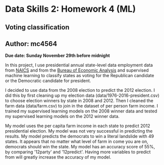 # Data Skills 2: Homework 4 (ML)
## Voting classification
## Author: mc4564
__Due date: Sunday November 29th before midnight__


In this project, I use presidential annual state-level data employment data from [NAICS](https://www.naics.com/search/) and from the [Bureau of Economic Analysis](https://apps.bea.gov/iTable/iTable.cfm?reqid=70&step=1&isuri=1) and supervised machine learning to classify states as voting for the Republican candidate or the Democratic candidate for president.

I decided to use data from the 2008 election to predict the 2012 election. I did this by first cleaning up my election data (data/1976-2016-president.csv) to choose election winners by state in 2008 and 2012. Then I cleaned the farm data (data/farm.csv) to join in the dataset of per person farm income. I trained my supervised learning models on the 2008 winner data and tested my supervised learning models on the 2012 winner data.

My model uses the per capita farm income in each state to predict 2012 presidential election.
My model was not very successful in predicting the results. My model predicts the democrats to win a literal landslide with 49 states. It appears that no matter what level of farm in come you are on, democrats should win the state. My model has an accuracy score of 55%, by comparing '12party' and '12predict'. Having more variables to predict from will greatly increase the accuracy of my model.
